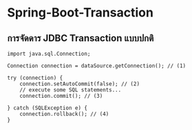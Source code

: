 # Spring-Boot-Transaction

## การจัดดาร JDBC Transaction แบบปกติ

    import java.sql.Connection;

    Connection connection = dataSource.getConnection(); // (1)

    try (connection) {
        connection.setAutoCommit(false); // (2)
        // execute some SQL statements...
        connection.commit(); // (3)

    } catch (SQLException e) {
        connection.rollback(); // (4)
    }
